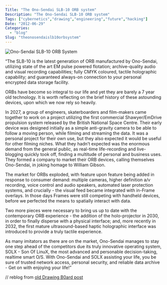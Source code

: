 ```yaml
---
Title: "The Ono-Sendai SLB-10 ORB system"
Description: "The Ono-Sendai SLB-10 ORB system"
Tags: ["cybernetics","drawing","engineering","future","hacking"]
Date: "2012-06-29"
Categories:
  - "blog"
Slug: "theonosendaislb10orbsystem"
---
```

<p><img src="http://farm6.static.flickr.com/5083/5381778688_f94f95fa71_z.jpg" alt="Ono-Sendai SLB-10 ORB System" /></p><p>&#8220;The SLB-10 is the latest generation of ORB manufactured by Ono-Sendai, utilizing state of the art EM pulse powered flotation; archive-quality audio and visual recording capabilities; fully CMYK coloured, tactile holographic capability; and guaranteed always-on connection to your personal encrypted data storage facility.</p><p>ORBs have become so integral to our life and yet they are barely a 7 year old technology. It is worth reflecting on the brief history of these astounding devices, upon which we now rely so heavily.</p><p>In 2027, a group of engineers, skaterboarders and film-makers came together to work on a project utilizing the first commercial Shawyer/EmDrive propulsion system released by the British National Space Centre. Their early device was designed initially as a simple anti-gravity camera to be able to follow a moving person, while filming and streaming the data. It was a personal project for their own use, but they also expected it would be useful for other filming niches. What they hadn&rsquo;t expected was the enormous demand from the general public, as real-time life-recording and live-blogging quickly took off, finding a multitude of personal and business uses. They formed a company to market their ORB devices, calling themselves Ono-Sendai, in joking homage to William Gibson.</p><p>The market for ORBs exploded, with feature upon feature being added in response to consumer demand: multiple cameras, higher definition a/v recording, voice control and audio speakers, automated laser protection systems, and crucially - the visual feed became integrated with in-Frame overlays. In those days Frames were still competing with handheld devices, before we perfected the means to spatially interact with data.</p><p>Two more pieces were necessary to bring us up to date with the contemporary ORB experience - the addition of the holo-projector in 2030, in order to finally disperse with a physical interface; and, more recently in 2032, the first mature ultrasound-based haptic holographic interface was introduced to provide a truly tactile experience.</p><p>As many imitators as there are on the market, Ono-Sendai manages to stay one step ahead of the competitors due its truly innovative operating system, SOLX - Son Of LinuX, the most advanced and personable decision-taking, realtime smart O/S. With Ono-Sendai and SOLX assisting your life, you be sure of trusted network access, personal security, and reliable data archive - Get on with enjoying your life!&#8221;</p><p>// reblog from <a href="http://drawingb0ard.blogspot.com/2011/01/ono-sendai-slb-10-orb-system.html" title="Drawing B0ard" target="_blank">old Drawing B0ard post</a></p>
